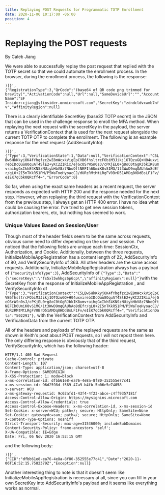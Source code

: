 ```yaml
---
title: Replaying POST Requests for Programmatic TOTP Enrollment
date: 2020-11-06 10:17:00 -06:00
position: 4
---
```


# Replaying the POST requests

By Caleb Jiang

We were able to successfully replay the post request that replied with the TOTP secret so that we could automate the enrollment process. In the browser, during the enrollment process, the following is the response:

`)]}',`\
`{"RegistrationType":3,"QrCode":"(base64 of QR code png trimmed for brevity)","ActivationCode":null,"Url":null,"SameDeviceUrl":"","AccountName":"SF Insider:cjiang@sfinsider.onmicrosoft.com","SecretKey":"zdndcldvxwmb7nfv","AffinityRegion":null}`

There is a clearly identifiable SecretKey (base32 TOTP secret) in the JSON that can be used in the challenge response to enroll the MFA method. When replaying the next request with the secretKey in the payload, the server returns a VerificationContext that is used for the next request alongside the current TOTP OTP to complete the enrollment. The following is an example response for the next request (AddSecurityInfo):

`)]}',`\
`{"Type":3,"VerificationState":1,"Data":null,"VerificationContext":"C5LBw6HkKkyjOK4fYhgfzc2wZ8mWcxkVigEpCVB6fhsltrcFObiM3Jikj1OTQzuGQ+H04uxvirebIDcQuu8OquAT4SlE2+yKC2ZIRix/ejGcOSrWSn0sJ/cPKjEL0+g8oC0tGgRJbkIK8umvraihgGxIkhE4KNSzNUiybHbV8z7NboQftNEFIh6UmiK0vS1MG/1t3WwD9mqQAUhAo8dEfr/gL0+2I5nTKkR51PM/P5WaToeHyoacCJ/dURzRMtMtLRgFV0BrD51AMDq8HDdBsLF1Fv/eIEK7qCbk0QRcff4=","ErrorCode":0}`

So far, when using the exact same headers as a recent request, the server responds as expected with HTTP 200 and the response needed for the next step. However, when replaying the third request with the VerificationContext from the previous step, I always get an HTTP 400 error. I have no idea what could be causing the error. I've tried to get new session tokens, authorization bearers, etc, but nothing has seemed to work.

### Unique Values Based on Session/User

Though most of the header fields seem to be the same across requests, obvious some need to differ depending on the user and session. I've noticed that the following fields are unique each time: SessionCtx, Authorization, and Cookie. Additionally, between the three requests, InitializeMobileAppRegistration has a content length of 22, AddSecurityInfo of 80, and VerifySecurityInfo of 363. All other headers are the same across requests. Additionally, InitializeMobileAppRegistration always has a payload of `{"securityInfoType":3}`, AddSecurityInfo of `{"Type":3,"Data":"{\"secretKey\":\"fs5xl5whhgz6p6cp\",\"affinityRegion\":null}"}`with the SecretKey from the response of InitializeMobileAppRegistration , and VerifySecurityInfo of `{"Type":3,"VerificationContext":"C5LBw6HkKkyjOK4fYhgfzc2wZ8mWcxkVigEpCVB6fhsltrcFObiM3Jikj1OTQzuGQ+H04uxvirebIDcQuu8OquAT4SlE2+yKC2ZIRix/ejGcOSrWSn0sJ/cPKjEL0+g8oC0tGgRJbkIK8umvraihgGxIkhE4KNSzNUiybHbV8z7NboQftNEFIh6UmiK0vS1MG/1t3WwD9mqQAUhAo8dEfr/gL0+2I5nTKkR51PM/P5WaToeHyoacCJ/dURzRMtMtLRgFV0BrD51AMDq8HDdBsLF1Fv/eIEK7qCbk0QRcff4=","VerificationData":"502291"},` with the VerificationContext from  AddSecurityInfo and VerificationData from the current TOTP OTP.

All of the headers and payloads of the replayed requests are the same as shown in Keith's post about POST requests, so I will not repost them here. The only differing response is obviously that of the third request, VerifySecurityInfo, which has the following header:

`HTTP/1.1 400 Bad Request`\
`Cache-Control: private`\
`Content-Length: 107`\
`Content-Type: application/json; charset=utf-8`\
`X-Frame-Options: SAMEORIGIN`\
`X-XSS-Protection: 1; mode=block`\
`x-ms-correlation-id: dfbb61e8-ea76-4e8a-8f80-352555e77c41`\
`x-ms-session-id: 96d2598d-f569-47a9-b4fb-5b06e5e74058`\
`x-server: WCU`\
`x-ms-gateway-requestid: 9c62afd1-43f4-4f23-abce-c4ff9357181f`\
`Access-Control-Allow-Origin: https://mysignins.microsoft.com`\
`Access-Control-Allow-Credentials: true`\
`Access-Control-Expose-Headers: x-ms-correlation-id, x-ms-session-id`\
`Set-Cookie: x-server=WCU; path=/; secure; HttpOnly; SameSite=None`\
`Set-Cookie: gatewaydc=san; path=/; secure; HttpOnly; SameSite=None`\
`X-Content-Type-Options: nosniff`\
`Strict-Transport-Security: max-age=31536000; includeSubDomains`\
`Content-Security-Policy: frame-ancestors 'self';`\
`X-UA-Compatible: IE=Edge`\
`Date: Fri, 06 Nov 2020 16:52:15 GMT`

and the following body:

`)]}',`\
`{"CID":"dfbb61e8-ea76-4e8a-8f80-352555e77c41","Date":"2020-11-06T16:52:15.7582379Z","Exception":null}`

Another interesting thing to note is that it doesn't seem like InitializeMobileAppRegistration is necessary at all, since you can fill in your own SecretKey into AddSecurityInfo's payload and it seems like everything works as normal.
